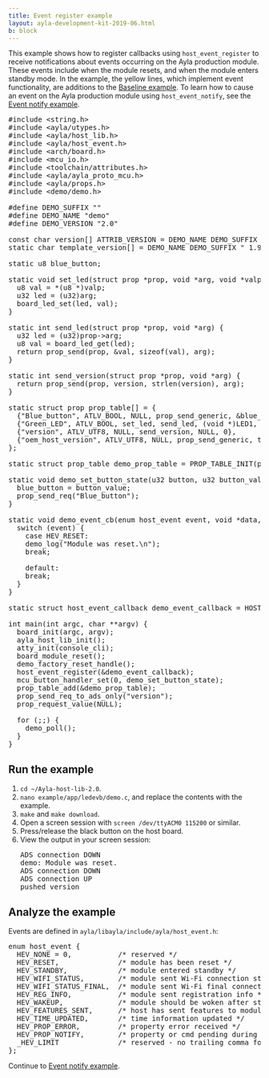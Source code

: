 ```yaml
---
title: Event register example
layout: ayla-development-kit-2019-06.html
b: block
---
```


This example shows how to register callbacks using <code>host_event_register</code> to receive notifications about events occurring on the Ayla production module. These events include when the module resets, and when the module enters standby mode. In the example, the yellow lines, which implement event functionality, are additions to the [Baseline example](../baseline-example). To learn how to cause an event on the Ayla production module using <code>host_event_notify</code>, see the [Event notify example](../event-notify-example).

<pre class="numbered">
<span>#include &lt;string.h&gt;</span>
<span>#include &lt;ayla/utypes.h&gt;</span>
<span>#include &lt;ayla/host_lib.h&gt;</span>
<span class="highlight">#include &lt;ayla/host_event.h&gt;</span>
<span>#include &lt;arch/board.h&gt;</span>
<span>#include &lt;mcu_io.h&gt;</span>
<span>#include &lt;toolchain/attributes.h&gt;</span>
<span>#include &lt;ayla/ayla_proto_mcu.h&gt;</span>
<span>#include &lt;ayla/props.h&gt;</span>
<span>#include &lt;demo/demo.h&gt;</span>
<span></span>
<span>#define DEMO_SUFFIX ""</span>
<span>#define DEMO_NAME "demo"</span>
<span>#define DEMO_VERSION "2.0"</span>
<span></span>
<span>const char version[] ATTRIB_VERSION = DEMO_NAME DEMO_SUFFIX " " DEMO_VERSION " " BUILD_VERSION;</span>
<span>static char template_version[] = DEMO_NAME DEMO_SUFFIX " 1.9";</span>
<span></span>
<span>static u8 blue_button;</span>
<span></span>
<span>static void set_led(struct prop &ast;prop, void &ast;arg, void &ast;valp, size_t len) {</span>
<span>  u8 val = &ast;(u8 &ast;)valp;</span>
<span>  u32 led = (u32)arg;</span>
<span>  board_led_set(led, val);</span>
<span>}</span>
<span></span>
<span>static int send_led(struct prop &ast;prop, void &ast;arg) {</span>
<span>  u32 led = (u32)prop-&gt;arg;</span>
<span>  u8 val = board_led_get(led);</span>
<span>  return prop_send(prop, &val, sizeof(val), arg);</span>
<span>}</span>
<span></span>
<span>static int send_version(struct prop &ast;prop, void &ast;arg) {</span>
<span>  return prop_send(prop, version, strlen(version), arg);</span>
<span>}</span>
<span></span>
<span>static struct prop prop_table[] = {</span>
<span>  {"Blue_button", ATLV_BOOL, NULL, prop_send_generic, &blue_button, sizeof(blue_button)},</span>
<span>  {"Green_LED", ATLV_BOOL, set_led, send_led, (void &ast;)LED1, 1},</span>
<span>  {"version", ATLV_UTF8, NULL, send_version, NULL, 0},</span>
<span>  {"oem_host_version", ATLV_UTF8, NULL, prop_send_generic, template_version, sizeof(template_version) - 1},</span>
<span>};</span>
<span></span>
<span>static struct prop_table demo_prop_table = PROP_TABLE_INIT(prop_table);</span>
<span></span>
<span>static void demo_set_button_state(u32 button, u32 button_value) {</span>
<span>  blue_button = button_value;</span>
<span>  prop_send_req("Blue_button");</span>
<span>}</span>
<span></span>
<span class="highlight">static void demo_event_cb(enum host_event event, void *data, size_t len) {</span>
<span class="highlight">  switch (event) {</span>
<span class="highlight">    case HEV_RESET:</span>
<span class="highlight">    demo_log("Module was reset.\n");</span>
<span class="highlight">    break;</span>
<span></span>
<span class="highlight">    default:</span>
<span class="highlight">    break;</span>
<span class="highlight">  }</span>
<span class="highlight">}</span>
<span></span>
<span class="highlight">static struct host_event_callback demo_event_callback = HOST_EVENT_INIT_HANDLER(demo_event_cb);</span>
<span></span>
<span>int main(int argc, char &ast;&ast;argv) {</span>
<span>  board_init(argc, argv);</span>
<span>  ayla_host_lib_init();</span>
<span class="highlight">  atty_init(console_cli);</span>
<span>  board_module_reset();</span>
<span>  demo_factory_reset_handle();</span>
<span class="highlight">  host_event_register(&demo_event_callback);</span>
<span>  mcu_button_handler_set(0, demo_set_button_state);</span>
<span>  prop_table_add(&demo_prop_table);</span>
<span>  prop_send_req_to_ads_only("version");</span>
<span>  prop_request_value(NULL);</span>
<span></span>
<span>  for (;;) {</span>
<span>    demo_poll();</span>
<span>  }</span>
<span>}</span>
</pre>

## Run the example

<ol>
<li><code>cd ~/Ayla-host-lib-2.0</code>.</li>
<li><code>nano example/app/ledevb/demo.c</code>, and replace the contents with the example.</li>
<li><code>make</code> and <code>make download</code>.
<li>Open a screen session with <code>screen /dev/ttyACM0 115200</code> or similar.</li>
<li>Press/release the black button on the host board.</li>
<li>View the output in your screen session:
<pre>
ADS connection DOWN
demo: Module was reset.
ADS connection DOWN
ADS connection UP
pushed version
</pre>
</li>
</ol>

## Analyze the example

Events are defined in <code>ayla/libayla/include/ayla/host_event.h</code>:

<pre>
enum host_event {
  HEV_NONE = 0,           /* reserved */
  HEV_RESET,              /* module has been reset */
  HEV_STANDBY,            /* module entered standby */
  HEV_WIFI_STATUS,        /* module sent Wi-Fi connection status */
  HEV_WIFI_STATUS_FINAL,  /* module sent Wi-Fi final connection status */
  HEV_REG_INFO,           /* module sent registration info */
  HEV_WAKEUP,             /* module should be woken after standby */
  HEV_FEATURES_SENT,      /* host has sent features to module */
  HEV_TIME_UPDATED,       /* time information updated */
  HEV_PROP_ERROR,         /* property error received */
  HEV_PROP_NOTIFY,        /* property or cmd pending during file xfer */
  _HEV_LIMIT              /* reserved - no trailing comma for Keil */
};
</pre>

Continue to [Event notify example](../event-notify-example).
